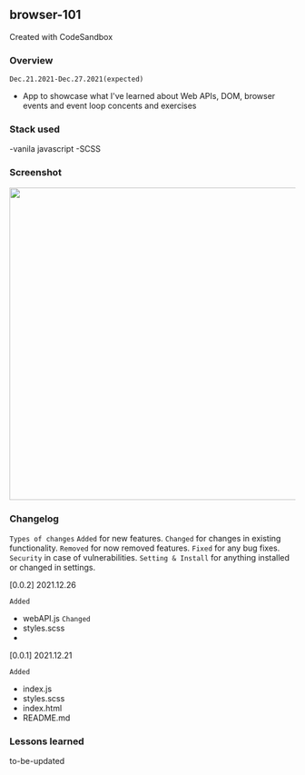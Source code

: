## browser-101
Created with CodeSandbox
### Overview
`Dec.21.2021-Dec.27.2021(expected)`
- App to showcase what I've learned about Web APIs, DOM, browser events and event loop concents and exercises

### Stack used
-vanila javascript
-SCSS

### Screenshot
<img src="https://user-images.githubusercontent.com/75744588/147405804-5a9b59b8-9b2a-42c4-8d26-3a14766fee91.png" width="550"> 

### Changelog
`Types of changes`
`Added` for new features.
`Changed` for changes in existing functionality.
`Removed` for now removed features.
`Fixed` for any bug fixes.
`Security` in case of vulnerabilities.
`Setting & Install` for anything installed or changed in settings.

[0.0.2] 2021.12.26

`Added` 
- webAPI.js
`Changed`
- styles.scss
- 
[0.0.1] 2021.12.21

`Added`
- index.js
- styles.scss
- index.html
- README.md
### Lessons learned
to-be-updated


